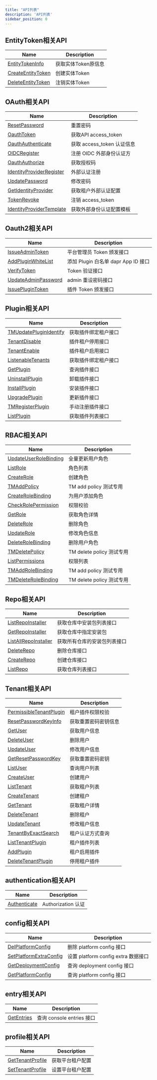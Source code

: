 ```yaml
---
title: "API列表"
description: 'API列表'
sidebar_position: 0
---
```





## EntityToken相关API

| Name |  Description | 
| ---- |  ----------- | 
| [EntityTokenInfo](../security/method_EntityTokenInfo.md)|  获取实体Token原信息 |
| [CreateEntityToken](../security/method_CreateEntityToken.md)|  创建实体Token |
| [DeleteEntityToken](../security/method_DeleteEntityToken.md)|  注销实体Token |


## OAuth相关API

| Name |  Description | 
| ---- |  ----------- | 
| [ResetPassword](../security/method_ResetPassword.md)|  重置密码 |
| [OauthToken](../security/method_OauthToken.md)|  获取API access_token |
| [OauthAuthenticate](../security/method_OauthAuthenticate.md)|  获取 access_token 认证信息 |
| [OIDCRegister](../security/method_OIDCRegister.md)|  注册 OIDC 外部身份认证方 |
| [OauthAuthorize](../security/method_OauthAuthorize.md)|  获取授权码 |
| [IdentityProviderRegister](../security/method_IdentityProviderRegister.md)|  外部认证注册 |
| [UpdatePassword](../security/method_UpdatePassword.md)|  修改密码 |
| [GetIdentityProvider](../security/method_GetIdentityProvider.md)|  获取租户外部认证配置 |
| [TokenRevoke](../security/method_TokenRevoke.md)|  注销 access_token |
| [IdentityProviderTemplate](../security/method_IdentityProviderTemplate.md)|  获取外部身份认证配置模板 |


## Oauth2相关API

| Name |  Description | 
| ---- |  ----------- | 
| [IssueAdminToken](./method_IssueAdminToken)|  平台管理员 Token 颁发接口 |
| [AddPluginWhiteList](./method_AddPluginWhiteList)|  添加 Plugin 白名单 dapr App ID 接口 |
| [VerifyToken](../security/method_VerifyToken.md)|  Token 验证接口 |
| [UpdateAdminPassword](./method_UpdateAdminPassword)|  admin 重设密码接口 |
| [IssuePluginToken](./method_IssuePluginToken)|  插件 Token 颁发接口 |


## Plugin相关API

| Name |  Description | 
| ---- |  ----------- | 
| [TMUpdatePluginIdentify](./method_TMUpdatePluginIdentify)|  获取插件绑定租户接口 |
| [TenantDisable](./method_TenantDisable)|  插件租户停用接口 |
| [TenantEnable](./method_TenantEnable)|  插件租户启用接口 |
| [ListenableTenants](./method_ListenableTenants)|  获取插件绑定租户接口 |
| [GetPlugin](./method_GetPlugin)|  查询插件接口 |
| [UninstallPlugin](./method_UninstallPlugin)|  卸载插件接口 |
| [InstallPlugin](./method_InstallPlugin)|  安装插件接口 |
| [UpgradePlugin](./method_UpgradePlugin)|  更新插件接口 |
| [TMRegisterPlugin](./method_TMRegisterPlugin)|  手动注册插件接口 |
| [ListPlugin](./method_ListPlugin)|  获取插件列表接口 |


## RBAC相关API

| Name |  Description | 
| ---- |  ----------- | 
| [UpdateUserRoleBinding](./method_UpdateUserRoleBinding)|  全量更新用户角色 |
| [ListRole](./method_ListRole)|  角色列表 |
| [CreateRole](./method_CreateRole)|  创建角色 |
| [TMAddPolicy](./method_TMAddPolicy)|  TM add policy 测试专用 |
| [CreateRoleBinding](./method_CreateRoleBinding)|  为用户添加角色 |
| [CheckRolePermission](./method_CheckRolePermission)|  权限校验 |
| [GetRole](./method_GetRole)|  获取角色详情 |
| [DeleteRole](./method_DeleteRole)|  删除角色 |
| [UpdateRole](./method_UpdateRole)|  修改角色信息 |
| [DeleteRoleBinding](./method_DeleteRoleBinding)|  删除用户角色 |
| [TMDeletePolicy](./method_TMDeletePolicy)|  TM delete policy 测试专用 |
| [ListPermissions](./method_ListPermissions)|  权限列表 |
| [TMAddRoleBinding](./method_TMAddRoleBinding)|  TM add policy 测试专用 |
| [TMDeleteRoleBinding](./method_TMDeleteRoleBinding)|  TM delete policy 测试专用 |


## Repo相关API

| Name |  Description | 
| ---- |  ----------- | 
| [ListRepoInstaller](./method_ListRepoInstaller)|  获取仓库中安装包列表接口 |
| [GetRepoInstaller](./method_GetRepoInstaller)|  获取仓库中指定安装包 |
| [ListAllRepoInstaller](./method_ListAllRepoInstaller)|  获取所有仓库的安装包列表接口 |
| [DeleteRepo](./method_DeleteRepo)|  删除仓库接口 |
| [CreateRepo](./method_CreateRepo)|  创建仓库接口 |
| [ListRepo](./method_ListRepo)|  获取仓库列表接口 |


## Tenant相关API

| Name |  Description | 
| ---- |  ----------- | 
| [PermissibleTenantPlugin](./method_PermissibleTenantPlugin)|  租户插件权限校验 |
| [ResetPasswordKeyInfo](../security/method_ResetPasswordKeyInfo.md)|  获取重置密码密钥信息 |
| [GetUser](../security/method_GetUser.md)|  获取用户信息 |
| [DeleteUser](../security/method_DeleteUser.md)|  删除用户 |
| [UpdateUser](../security/method_UpdateUser.md)|  修改用户信息 |
| [GetResetPasswordKey](../security/method_GetResetPasswordKey.md)|  获取重置密码密钥 |
| [ListUser](../security/method_ListUser.md)|  查询用户列表 |
| [CreateUser](../security/method_CreateUser.md)|  创建用户 |
| [ListTenant](../security/method_ListTenant.md)|  获取租户列表 |
| [CreateTenant](../security/method_CreateTenant.md)|  创建租户 |
| [GetTenant](../security/method_GetTenant.md)|  获取租户详情 |
| [DeleteTenant](../security/method_DeleteTenant.md)|  删除租户 |
| [UpdateTenant](../security/method_UpdateTenant.md)|  修改租户信息 |
| [TenantByExactSearch](../security/method_TenantByExactSearch.md)|  租户认证方式查询 |
| [ListTenantPlugin](./method_ListTenantPlugin)|  租户插件列表 |
| [AddPlugin](./method_AddPlugin)|  租户启用插件 |
| [DeleteTenantPlugin](./method_DeleteTenantPlugin)|  停用租户插件 |


## authentication相关API

| Name |  Description | 
| ---- |  ----------- | 
| [Authenticate](./method_Authenticate)|  Authorization 认证 |


## config相关API

| Name |  Description | 
| ---- |  ----------- | 
| [DelPlatformConfig](./method_DelPlatformConfig)|  删除 platform config 接口 |
| [SetPlatformExtraConfig](./method_SetPlatformExtraConfig)|  设置 platform config extra 数据接口 |
| [GetDeploymentConfig](./method_GetDeploymentConfig)|  查询 deployment config 接口 |
| [GetPlatformConfig](./method_GetPlatformConfig)|  查询 platform config 接口 |


## entry相关API

| Name |  Description | 
| ---- |  ----------- | 
| [GetEntries](./method_GetEntries)|  查询 console entries 接口 |


## profile相关API

| Name |  Description | 
| ---- |  ----------- | 
| [GetTenantProfile](../security/method_GetTenantProfile.md)|  获取平台租户配置 |
| [SetTenantProfile](../security/method_SetTenantProfile.md)|  设置平台租户配置 |
